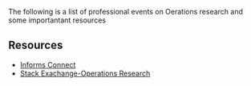 The following is a list of professional events on Oerations research and some importantant resources

## Resources

* [Informs Connect](https://connect.informs.org/home)
* [Stack Exachange-Operations Research](https://or.meta.stackexchange.com/questions/279/do-we-have-a-reference-for-reference-requests)
